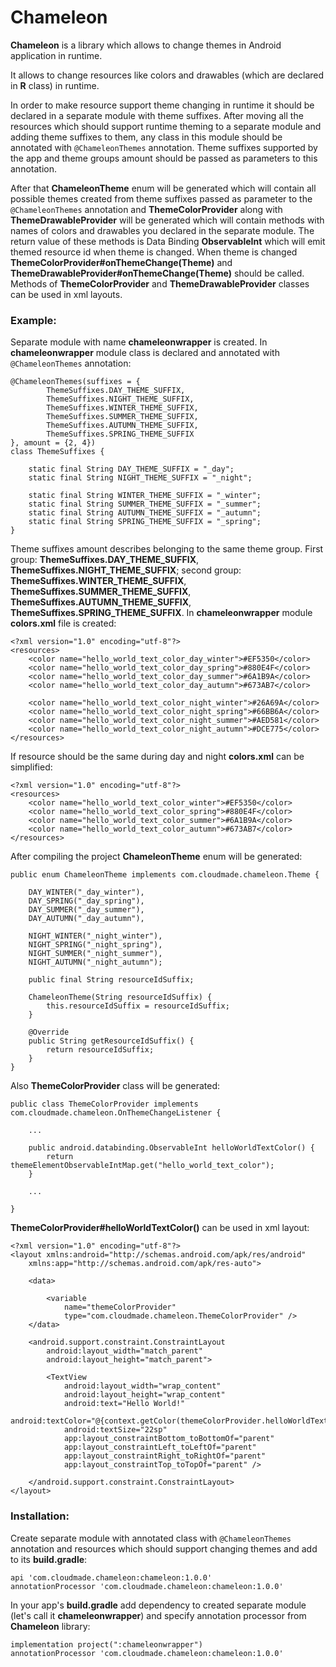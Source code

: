 # Chameleon

**Chameleon** is a library which allows to change themes in Android application in runtime.

It allows to change resources like colors and drawables (which are declared in **R** class) in runtime.

In order to make resource support theme changing in runtime it should be declared in a separate module with theme suffixes. After moving all the resources which should support runtime theming to a separate module and adding theme suffixes to them, any class in this module should be annotated with `@ChameleonThemes` annotation.
Theme suffixes supported by the app and theme groups amount should be passed as parameters to this annotation.

After that **ChameleonTheme** enum will be generated which will contain all possible themes created from theme suffixes passed as parameter to the `@ChameleonThemes` annotation and **ThemeColorProvider** along with **ThemeDrawableProvider** will be generated which will contain methods with names of colors and drawables you declared in the separate module. The return value of these methods is Data Binding **ObservableInt** which will emit themed resource id when theme is changed. When theme is changed **ThemeColorProvider#onThemeChange(Theme)** and **ThemeDrawableProvider#onThemeChange(Theme)** should be called. Methods of **ThemeColorProvider** and **ThemeDrawableProvider** classes can be used in xml layouts.

### Example:

Separate module with name **chameleonwrapper** is created. In **chameleonwrapper** module class is declared and annotated with `@ChameleonThemes` annotation:

    @ChameleonThemes(suffixes = {
            ThemeSuffixes.DAY_THEME_SUFFIX,
            ThemeSuffixes.NIGHT_THEME_SUFFIX,
            ThemeSuffixes.WINTER_THEME_SUFFIX,
            ThemeSuffixes.SUMMER_THEME_SUFFIX,
            ThemeSuffixes.AUTUMN_THEME_SUFFIX,
            ThemeSuffixes.SPRING_THEME_SUFFIX
    }, amount = {2, 4})
    class ThemeSuffixes {

        static final String DAY_THEME_SUFFIX = "_day";
        static final String NIGHT_THEME_SUFFIX = "_night";

        static final String WINTER_THEME_SUFFIX = "_winter";
        static final String SUMMER_THEME_SUFFIX = "_summer";
        static final String AUTUMN_THEME_SUFFIX = "_autumn";
        static final String SPRING_THEME_SUFFIX = "_spring";
    }
Theme suffixes amount describes belonging to the same theme group. First group: **ThemeSuffixes.DAY_THEME_SUFFIX**, **ThemeSuffixes.NIGHT_THEME_SUFFIX**; second group: **ThemeSuffixes.WINTER_THEME_SUFFIX**, **ThemeSuffixes.SUMMER_THEME_SUFFIX**, **ThemeSuffixes.AUTUMN_THEME_SUFFIX**, **ThemeSuffixes.SPRING_THEME_SUFFIX**.
In **chameleonwrapper** module **colors.xml** file is created:

    <?xml version="1.0" encoding="utf-8"?>
    <resources>
        <color name="hello_world_text_color_day_winter">#EF5350</color>
        <color name="hello_world_text_color_day_spring">#880E4F</color>
        <color name="hello_world_text_color_day_summer">#6A1B9A</color>
        <color name="hello_world_text_color_day_autumn">#673AB7</color>
    
        <color name="hello_world_text_color_night_winter">#26A69A</color>
        <color name="hello_world_text_color_night_spring">#66BB6A</color>
        <color name="hello_world_text_color_night_summer">#AED581</color>
        <color name="hello_world_text_color_night_autumn">#DCE775</color>
    </resources>
If resource should be the same during day and night **colors.xml** can be simplified:

    <?xml version="1.0" encoding="utf-8"?>
    <resources>
        <color name="hello_world_text_color_winter">#EF5350</color>
        <color name="hello_world_text_color_spring">#880E4F</color>
        <color name="hello_world_text_color_summer">#6A1B9A</color>
        <color name="hello_world_text_color_autumn">#673AB7</color>
    </resources>
After compiling the project **ChameleonTheme** enum will be generated:

    public enum ChameleonTheme implements com.cloudmade.chameleon.Theme {
    
        DAY_WINTER("_day_winter"),
        DAY_SPRING("_day_spring"),
        DAY_SUMMER("_day_summer"),
        DAY_AUTUMN("_day_autumn"),
    
        NIGHT_WINTER("_night_winter"),
        NIGHT_SPRING("_night_spring"),
        NIGHT_SUMMER("_night_summer"),
        NIGHT_AUTUMN("_night_autumn");
    
        public final String resourceIdSuffix;
    
        ChameleonTheme(String resourceIdSuffix) {
            this.resourceIdSuffix = resourceIdSuffix;
        }
    
        @Override
        public String getResourceIdSuffix() {
            return resourceIdSuffix;
        }
    }
Also **ThemeColorProvider** class will be generated:

    public class ThemeColorProvider implements com.cloudmade.chameleon.OnThemeChangeListener {
    
        ...
        
        public android.databinding.ObservableInt helloWorldTextColor() {
            return themeElementObservableIntMap.get("hello_world_text_color");
        }
        
        ...
        
    }
**ThemeColorProvider#helloWorldTextColor()** can be used in xml layout:

    <?xml version="1.0" encoding="utf-8"?>
    <layout xmlns:android="http://schemas.android.com/apk/res/android"
        xmlns:app="http://schemas.android.com/apk/res-auto">
    
        <data>
    
            <variable
                name="themeColorProvider"
                type="com.cloudmade.chameleon.ThemeColorProvider" />
        </data>
    
        <android.support.constraint.ConstraintLayout
            android:layout_width="match_parent"
            android:layout_height="match_parent">
    
            <TextView
                android:layout_width="wrap_content"
                android:layout_height="wrap_content"
                android:text="Hello World!"
                android:textColor="@{context.getColor(themeColorProvider.helloWorldTextColor())}"
                android:textSize="22sp"
                app:layout_constraintBottom_toBottomOf="parent"
                app:layout_constraintLeft_toLeftOf="parent"
                app:layout_constraintRight_toRightOf="parent"
                app:layout_constraintTop_toTopOf="parent" />
    
        </android.support.constraint.ConstraintLayout>
    </layout>

### Installation:

Create separate module with annotated class with `@ChameleonThemes` annotation and resources which should support changing themes and add to its **build.gradle**:
    
    api 'com.cloudmade.chameleon:chameleon:1.0.0'
    annotationProcessor 'com.cloudmade.chameleon:chameleon:1.0.0'
In your app's **build.gradle** add dependency to created separate module (let's call it **chameleonwrapper**) and specify annotation processor from **Chameleon** library:
    
    implementation project(":chameleonwrapper")
    annotationProcessor 'com.cloudmade.chameleon:chameleon:1.0.0'